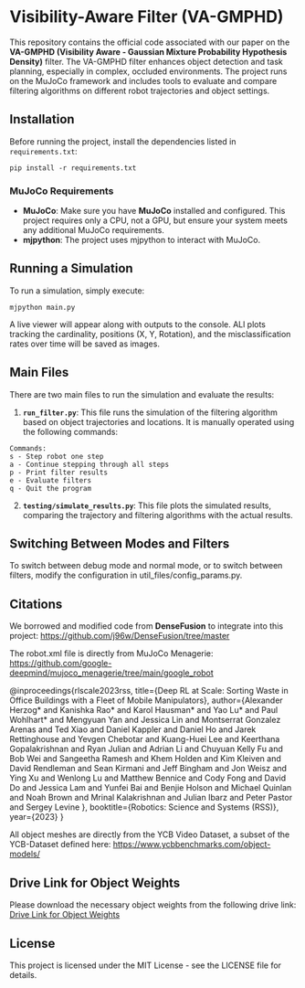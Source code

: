 # Visibility-Aware Filter (VA-GMPHD)

This repository contains the official code associated with our paper on the **VA-GMPHD (Visibility Aware - Gaussian Mixture Probability Hypothesis Density)** filter. The VA-GMPHD filter enhances object detection and task planning, especially in complex, occluded environments. The project runs on the MuJoCo framework and includes tools to evaluate and compare filtering algorithms on different robot trajectories and object settings.

## Installation

Before running the project, install the dependencies listed in `requirements.txt`:

```
pip install -r requirements.txt
```

### MuJoCo Requirements

- **MuJoCo**: Make sure you have **MuJoCo** installed and configured. This project requires only a CPU, not a GPU, but ensure your system meets any additional MuJoCo requirements.
- **mjpython**: The project uses mjpython to interact with MuJoCo.

## Running a Simulation

To run a simulation, simply execute:

```
mjpython main.py
```

A live viewer will appear along with outputs to the console. ALl plots tracking the cardinality, positions (X, Y, Rotation), and the misclassification rates over time will be saved as images.

## Main Files

There are two main files to run the simulation and evaluate the results:

1. **`run_filter.py`**: This file runs the simulation of the filtering algorithm based on object trajectories and locations. It is manually operated using the following commands:

```
Commands:
s - Step robot one step
a - Continue stepping through all steps
p - Print filter results
e - Evaluate filters
q - Quit the program
```

2. **`testing/simulate_results.py`**: This file plots the simulated results, comparing the trajectory and filtering algorithms with the actual results.

## Switching Between Modes and Filters

To switch between debug mode and normal mode, or to switch between filters, modify the configuration in util_files/config_params.py.

## Citations

We borrowed and modified code from **DenseFusion** to integrate into this project:
https://github.com/j96w/DenseFusion/tree/master

The robot.xml file is directly from MuJoCo Menagerie: https://github.com/google-deepmind/mujoco_menagerie/tree/main/google_robot

@inproceedings{rlscale2023rss,
title={Deep RL at Scale: Sorting Waste in Office Buildings with a Fleet of Mobile Manipulators},
author={Alexander Herzog* and Kanishka Rao* and Karol Hausman* and Yao Lu* and Paul Wohlhart\* and Mengyuan Yan and Jessica Lin and Montserrat Gonzalez Arenas and Ted Xiao and Daniel Kappler and Daniel Ho and Jarek Rettinghouse and Yevgen Chebotar and Kuang-Huei Lee and Keerthana Gopalakrishnan and Ryan Julian and Adrian Li and Chuyuan Kelly Fu and Bob Wei and Sangeetha Ramesh and Khem Holden and Kim Kleiven and David Rendleman and Sean Kirmani and Jeff Bingham and Jon Weisz and Ying Xu and Wenlong Lu and Matthew Bennice and Cody Fong and David Do and Jessica Lam and Yunfei Bai and Benjie Holson and Michael Quinlan and Noah Brown and Mrinal Kalakrishnan and Julian Ibarz and Peter Pastor and Sergey Levine
},
booktitle={Robotics: Science and Systems (RSS)},
year={2023}
}

All object meshes are directly from the YCB Video Dataset, a subset of the YCB-Dataset defined here: https://www.ycbbenchmarks.com/object-models/

## Drive Link for Object Weights

Please download the necessary object weights from the following drive link: [Drive Link for Object Weights]()

## License

This project is licensed under the MIT License - see the LICENSE file for details.

